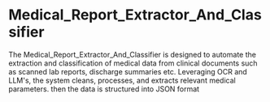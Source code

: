 # Medical_Report_Extractor_And_Classifier
The Medical_Report_Extractor_And_Classifier is designed to automate the extraction and classification of medical data from clinical documents such as scanned lab reports, discharge summaries etc. Leveraging OCR and LLM's, the system cleans, processes, and extracts relevant medical parameters. then the data is structured into JSON format
